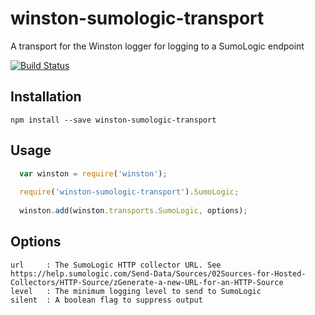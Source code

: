 # winston-sumologic-transport
A transport for the Winston logger for logging to a SumoLogic endpoint

[![Build Status](https://travis-ci.org/avens19/winston-sumologic-transport.svg?branch=0.0.1)](https://travis-ci.org/avens19/winston-sumologic-transport)

## Installation
```
npm install --save winston-sumologic-transport
```

## Usage
```javascript
  var winston = require('winston');
  
  require('winston-sumologic-transport').SumoLogic;
  
  winston.add(winston.transports.SumoLogic, options);
```

## Options

```
url     : The SumoLogic HTTP collector URL. See https://help.sumologic.com/Send-Data/Sources/02Sources-for-Hosted-Collectors/HTTP-Source/zGenerate-a-new-URL-for-an-HTTP-Source
level   : The minimum logging level to send to SumoLogic
silent  : A boolean flag to suppress output
```
